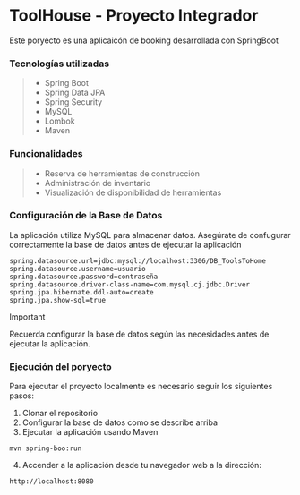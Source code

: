 # ToolHouse - Proyecto Integrador

Este poryecto es una aplicaicón de booking desarrollada con SpringBoot

### Tecnologías utilizadas
> - Spring Boot
> - Spring Data JPA
> - Spring Security
> - MySQL
> - Lombok
> - Maven

### Funcionalidades
> - Reserva de herramientas de construcción
> - Administración de inventario
> - Visualización de disponibilidad de herramientas

### Configuración de la Base de Datos

La aplicación utiliza MySQL para almacenar datos. Asegúrate de confugurar correctamente la base de datos antes de ejecutar la aplicación

```properties
spring.datasource.url=jdbc:mysql://localhost:3306/DB_ToolsToHome
spring.datasource.username=usuario
spring.datasource.password=contraseña
spring.datasource.driver-class-name=com.mysql.cj.jdbc.Driver
spring.jpa.hibernate.ddl-auto=create
spring.jpa.show-sql=true
```
> [!IMPORTANT]
> Recuerda configurar la base de datos según las necesidades antes de ejecutar la aplicación.

### Ejecución del poryecto
Para ejecutar el proyecto localmente es necesario seguir los siguientes pasos:
1. Clonar el repositorio
2. Configurar la base de datos como se describe arriba
3. Ejecutar la aplicación usando Maven
  ```
  mvn spring-boo:run
  ```
4. Accender a la aplicación desde tu navegador web a la dirección:
```
http://localhost:8080
```
